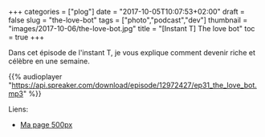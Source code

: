 +++
categories = ["plog"]
date = "2017-10-05T10:07:53+02:00"
draft = false
slug = "the-love-bot"
tags = ["photo","podcast","dev"]
thumbnail = "images/2017-10-06/the-love-bot.jpg"
title = "[Instant T] The love bot"
toc = true
+++

Dans cet épisode de l'instant T, je vous explique comment devenir riche et célèbre en une semaine.


{{% audioplayer "https://api.spreaker.com/download/episode/12972427/ep31_the_love_bot.mp3" %}}


Liens:

- [Ma page 500px](https://500px.com/toorop)